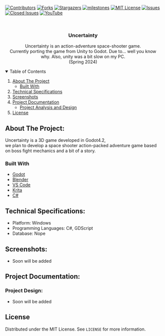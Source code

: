 
[![Contributors][contributors-shield]][contributors-url]
[![Forks][forks-shield]][forks-url]
[![Stargazers][stars-shield]][stars-url]
[![milestones][milestones-shield]][milestones-url]
[![MIT License][license-shield]][license-url]
[![Issues][issues-shield]][issues-url]
[![Closed Issues][issues-closed-shield]][issues-closed-url]
[![YouTube](https://img.shields.io/badge/YouTube-%23FF0000.svg?style=for-the-badge&logo=YouTube&logoColor=white)](https://www.youtube.com/channel/UCzTXq-8dd3U95IJrl3f41FQ)

<!-- PROJECT LOGO -->
<br />
<p align="center">
  
  <h3 align="center">Uncertainty</h3>

  <p align="center">
    Uncertainty is an action-adventure space-shooter game.
    <br />
    Currently porting the game from Unity to Godot.
    Due to... well you know why.
    Also, unity was a bit slow on my PC.
    <br />
    (Spring 2024)
  <br />

<!-- TABLE OF CONTENTS -->
<details open="open">
  <summary>Table of Contents</summary>
  <ol>
    <li>
      <a href="#about-the-project">About The Project</a>
      <ul>
        <li><a href="#built-with">Built With</a></li>
      </ul>
    </li>
    <li><a href="#technical-specifications">Technical Specifications</a></li>
    <li><a href="#screenshots">Screenshots</a></li>
    <li>
      <a href="#project-documentation">Project Documentation</a>
      <ul>
        <li><a href="#project-analysis-and-design">Project Analysis and Design</a></li>
      </ul>
    </li>
    <li><a href="#license">License</a></li>
  </ol>
</details>


## About The Project:  
Uncertainty is a 3D game developed in Godot4.2,  
we plan to develop a space shooter action-packed adventure game based on boss fight mechanics and a bit of a story.  

### Built With


* [Godot](https://godotengine.org)
* [Blender](https://www.blender.org)
* [VS Code](https://code.visualstudio.com)
* [Krita](https://krita.org/en)
* [C#](https://docs.microsoft.com/en-us/dotnet/csharp)

## Technical Specifications:  
- Platform: Windows   
- Programming Languages: C#, GDScript
- Database: Nope

## Screenshots:  
- Soon will be added


## Project Documentation:  

### Project Design:
- Soon will be added

<!-- LICENSE -->
## License

Distributed under the MIT License. See `LICENSE` for more information.




<!-- MARKDOWN LINKS & IMAGES -->
<!-- https://www.markdownguide.org/basic-syntax/#reference-style-links -->
[contributors-shield]: https://img.shields.io/github/contributors/Null-References/Uncertainty-Godot?style=for-the-badge
[contributors-url]: https://github.com/Null-References/Uncertainty-Godot/graphs/contributors
[forks-shield]: https://img.shields.io/github/forks/Null-References/Uncertainty-Godot?style=for-the-badge
[forks-url]: https://github.com/Null-References/Uncertainty-Godot/network/members
[stars-shield]: https://img.shields.io/github/stars/Null-References/Uncertainty-Godot?style=for-the-badge
[stars-url]: https://github.com/Null-References/Uncertainty-Godot/stargazers
[issues-shield]: https://img.shields.io/github/issues/Null-References/Uncertainty-Godot?style=for-the-badge
[issues-url]: https://github.com/Null-References/Uncertainty-Godot/issues
[issues-closed-shield]: https://img.shields.io/github/issues-closed/Null-References/Uncertainty-Godot?style=for-the-badge
[issues-closed-url]: https://github.com/Null-References/Uncertainty-Godot/issues?q=is%3Aissue+is%3Aclosed
[pull-req-shield]: https://img.shields.io/github/issues-pr/Null-References/Uncertainty-Godot?style=for-the-badge
[pull-req-url]: https://github.com/Null-References/Uncertainty-Godot/pulls
[pull-closed-shield]: https://img.shields.io/github/issues-pr-closed/Null-References/Uncertainty-Godot?style=for-the-badge
[pull-closed-url]: https://github.com/Null-References/Uncertainty-Godot/pulls?q=is%3Apr+is%3Aclosed
[milestones-shield]: https://img.shields.io/github/milestones/all/Null-References/Uncertainty-Godot?style=for-the-badge
[milestones-url]: https://github.com/Null-References/Uncertainty-Godot/milestones
[license-shield]: https://img.shields.io/github/license/Null-References/Uncertainty-Godot?style=for-the-badge
[license-url]: https://github.com/Null-References/Uncertainty-Godot/blob/main/LICENSE
